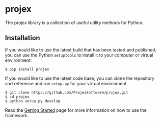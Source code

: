 projex
======================

The projex library is a collection of useful utility methods for Python.

Installation
-----------------------

If you would like to use the latest build that has been tested and published,
you can use the Python `setuptools` to install it to your computer or virtual
environment:

    $ pip install projex

If you would like to use the latest code base, you can clone the repository
and reference and run `setup.py` for your virtual environment

    $ git clone https://github.com/ProjexSoftware/projex.git
    $ cd projex
    $ python setup.py develop

Read the [Getting Started](http://projexsoftware.github.io/projex/getting_started.html) page for more information on
how to use the framework.